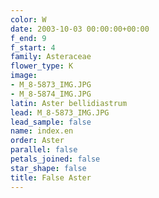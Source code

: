 ```yaml
---
color: W
date: 2003-10-03 00:00:00+00:00
f_end: 9
f_start: 4
family: Asteraceae
flower_type: K
image:
- M_8-5873_IMG.JPG
- M_8-5874_IMG.JPG
latin: Aster bellidiastrum
lead: M_8-5873_IMG.JPG
lead_sample: false
name: index.en
order: Aster
parallel: false
petals_joined: false
star_shape: false
title: False Aster
---
```


